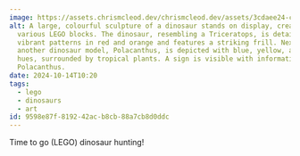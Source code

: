 ```yaml
---
image: https://assets.chrismcleod.dev/chrismcleod.dev/assets/3cdaee24-cc02-45cf-8430-88dbe68ad3a8.jpeg
alt: A large, colourful sculpture of a dinosaur stands on display, created from
  various LEGO blocks. The dinosaur, resembling a Triceratops, is detailed with
  vibrant patterns in red and orange and features a striking frill. Next to it,
  another dinosaur model, Polacanthus, is depicted with blue, yellow, and purple
  hues, surrounded by tropical plants. A sign is visible with information about
  Polacanthus.
date: 2024-10-14T10:20
tags:
  - lego
  - dinosaurs
  - art
id: 9598e87f-8192-42ac-b8cb-88a7cb8d0ddc
---
```


Time to go (LEGO) dinosaur hunting!
